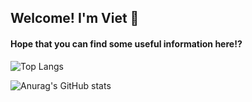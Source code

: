 ## Welcome! I'm Viet 🫡

#### Hope that you can find some useful information here⁉️

![Top Langs](https://github-readme-stats.vercel.app/api/top-langs/?username=vietanhvo&hide=objective-c,html,starlark,javascript,css,ruby&langs_count=6&theme=gruvbox&layout=compact)

![Anurag's GitHub stats](https://github-readme-stats.vercel.app/api?username=vietanhvo&count_private=true&show_icons=true&theme=gruvbox)
